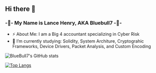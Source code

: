 ## Hi there 👋

### -🔵- My Name is Lance Henry, AKA Bluebull7 -🔵-

- ⚡ About Me: I am a Big 4 accountant specializing in Cyber Risk
- 🌱 I’m currently studying: Solidity, System Architure, Cryptograhic Frameworks, Device Drivers, Packet Analysis, and Custom Encoding

![BlueBull7's GitHub stats](https://github-readme-stats.vercel.app/api?username=bluebull7&show_icons=true&bg_color=00000000&theme=radical)

[![Top Langs](https://github-readme-stats.vercel.app/api/top-langs/?username=bluebull7&layout=donut&bg_color=00000000&theme=radical)](https://github.com/anuraghazra/github-readme-stats)

<!--
**Bluebull7/Bluebull7** is a ✨ _special_ ✨ repository because its `README.md` (this file) appears on your GitHub profile.

Here are some ideas to get you started:

- 🔭 I’m currently working on ...
- 🌱 I’m currently learning ...
- 👯 I’m looking to collaborate on ...
- 🤔 I’m looking for help with ...
- 💬 Ask me about ...
- 📫 How to reach me: ...
- 😄 Pronouns: ...
- ⚡ Fun fact: ...
-->
